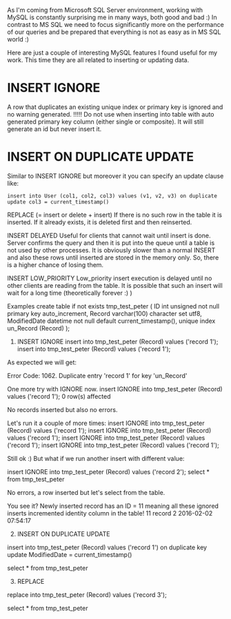 As I'm coming from Microsoft SQL Server environment, working with MySQL is constantly surprising me in many ways, both good and bad :) In contrast to MS SQL we need to focus significantly more on the performance of our queries and be prepared that everything is not as easy as in MS SQL world :)

Here are just a couple of interesting MySQL features I found useful for my work. This time they are all related to inserting or updating data.

# INSERT IGNORE
A row that duplicates an existing unique index or primary key is ignored and no warning generated.
!!!!! Do not use when inserting into table with auto generated primary key column (either single or composite). It will still generate an id but never insert it.

# INSERT ON DUPLICATE UPDATE
Similar to INSERT IGNORE but moreover it you can specify an update clause like:

`insert into User (col1, col2, col3) values (v1, v2, v3) on duplicate update col3 = current_timestamp()`

REPLACE (= insert or delete + insert)
If there is no such row in the table it is inserted. If it already exists, it is deleted first and then reinserted.

INSERT DELAYED
Useful for clients that cannot wait until insert is done. Server confirms the query and then it is put into the queue until a table is not used by other processes. It is obviously slower than a normal INSERT and also these rows until inserted are stored in the memory only. So, there is a higher chance of losing them.

INSERT LOW_PRIORITY
Low_priority insert execution is delayed until no other clients are reading from the table. It is possible that such an insert will wait for a long time (theoretically forever :) )

Examples
create table if not exists tmp_test_peter 
(
ID int unsigned not null primary key auto_increment,
Record varchar(100) character set utf8,
ModifiedDate datetime not null default current_timestamp(),
unique index un_Record (Record)
);



1) INSERT IGNORE
insert into tmp_test_peter (Record) values ('record 1');
insert into tmp_test_peter (Record) values ('record 1');

As expected we will get:

Error Code: 1062. Duplicate entry 'record 1' for key 'un_Record'

One more try with IGNORE now. 
insert IGNORE into tmp_test_peter (Record) values ('record 1');
0 row(s) affected

No records inserted but also no errors.



Let's run it a couple of more times:
insert IGNORE into tmp_test_peter (Record) values ('record 1');
insert IGNORE into tmp_test_peter (Record) values ('record 1');
insert IGNORE into tmp_test_peter (Record) values ('record 1');
insert IGNORE into tmp_test_peter (Record) values ('record 1');


Still ok :) But what if we run another insert with different value:

insert IGNORE into tmp_test_peter (Record) values ('record 2');
select * from tmp_test_peter

No errors, a row inserted but let's select from the table. 

You see it? Newly inserted record has an ID = 11 meaning all these ignored inserts incremented identity column in the table!
11 record 2 2016-02-02 07:54:17

2) INSERT ON DUPLICATE UPDATE

insert into tmp_test_peter (Record)
values ('record 1')
on duplicate key update ModifiedDate = current_timestamp()

select * from tmp_test_peter

3) REPLACE

replace into tmp_test_peter (Record) values ('record 3');

select * from tmp_test_peter
